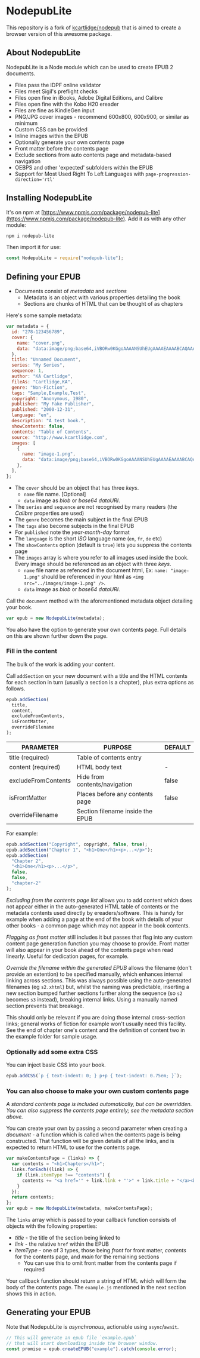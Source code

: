 # NodepubLite

This repository is a fork of [kcartlidge/nodepub](https://github.com/kcartlidge/nodepub) that is aimed to create a browser version of this awesome package.

## About NodepubLite

NodepubLite is a Node module which can be used to create EPUB 2 documents.

- Files pass the IDPF online validator
- Files meet Sigil's preflight checks
- Files open fine in iBooks, Adobe Digital Editions, and Calibre
- Files open fine with the Kobo H20 ereader
- Files are fine as KindleGen input
- PNG/JPG cover images - recommend 600x800, 600x900, or similar as minimum
- Custom CSS can be provided
- Inline images within the EPUB
- Optionally generate your own contents page
- Front matter before the contents page
- Exclude sections from auto contents page and metadata-based navigation
- OEBPS and other 'expected' subfolders within the EPUB
- Support for Most Used Right To Left Languages with `page-progression-direction='rtl'`

## Installing NodepubLite

It's on npm at [https://www.npmjs.com/package/nodepub-lite](https://www.npmjs.com/package/nodepub-lite).
Add it as with any other module:

```sh
npm i nodepub-lite
```

Then import it for use:

```javascript
const NodepubLite = require("nodepub-lite");
```

## Defining your EPUB

- Documents consist of _metadata_ and _sections_
  - Metadata is an object with various properties detailing the book
  - Sections are chunks of HTML that can be thought of as chapters

Here's some sample metadata:

```javascript
var metadata = {
  id: "278-123456789",
  cover: {
    name: "cover.png",
    data: "data:image/png;base64,iVBORw0KGgoAAAANSUhEUgAAAAEAAAABCAQAAAC1HAwCAAAAC0lEQVR42mNkYAAAAAYAAjCB0C8AAAAASUVORK5CYII=", // Blob or DataURI
  },
  title: "Unnamed Document",
  series: "My Series",
  sequence: 1,
  author: "KA Cartlidge",
  fileAs: "Cartlidge,KA",
  genre: "Non-Fiction",
  tags: "Sample,Example,Test",
  copyright: "Anonymous, 1980",
  publisher: "My Fake Publisher",
  published: "2000-12-31",
  language: "en",
  description: "A test book.",
  showContents: false,
  contents: "Table of Contents",
  source: "http://www.kcartlidge.com",
  images: [
    {
      name: "image-1.png",
      data: "data:image/png;base64,iVBORw0KGgoAAAANSUhEUgAAAAEAAAABCAQAAAC1HAwCAAAAC0lEQVR42mNkYAAAAAYAAjCB0C8AAAAASUVORK5CYII=", // Blob or DataURI
    },
  ],
};
```

- The `cover` should be an object that has three _keys_.
  - `name` file name. [Optional]
  - `data` image as _blob_ or _base64 dataURI_.
- The `series` and `sequence` are not recognised by many readers (the _Calibre_ properties are used)
- The `genre` becomes the main subject in the final EPUB
- The `tags` also become subjects in the final EPUB
- For `published` note the _year-month-day_ format
- The `language` is the short _ISO_ language name (`en`, `fr`, `de` etc)
- The `showContents` option (default is `true`) lets you suppress the contents page
- The `images` array is where you refer to all images used inside the book. Every image should be referenced as an object with three _keys_.
  - `name` file name as refenced in the document html, Ex: `name: "image-1.png"` should be referenced in your html as `<img src="../images/image-1.png" />`.
  - `data` image as _blob_ or _base64 dataURI_.

Call the `document` method with the aforementioned metadata object detailing your book.

```javascript
var epub = new NodepubLite(metadata);
```

You also have the option to generate your own contents page. Full details on this are shown further down the page.

### Fill in the content

The bulk of the work is adding your content.

Call `addSection` on your new document with a title and the HTML contents for each section in turn (usually a section is a chapter), plus extra options as follows.

```javascript
epub.addSection(
  title,
  content,
  excludeFromContents,
  isFrontMatter,
  overrideFilename
);
```

| PARAMETER           | PURPOSE                          | DEFAULT |
| ------------------- | -------------------------------- | ------- |
| title (required)    | Table of contents entry          |         |
| content (required)  | HTML body text                   | -       |
| excludeFromContents | Hide from contents/navigation    | false   |
| isFrontMatter       | Places before any contents page  | false   |
| overrideFilename    | Section filename inside the EPUB |         |

For example:

```javascript
epub.addSection("Copyright", copyright, false, true);
epub.addSection("Chapter 1", "<h1>One</h1><p>...</p>");
epub.addSection(
  "Chapter 2",
  "<h1>One</h1><p>...</p>",
  false,
  false,
  "chapter-2"
);
```

_Excluding from the contents page list_ allows you to add content which does not appear either in the auto-generated HTML table of contents or the metadata contents used directly by ereaders/software. This is handy for example when adding a page at the end of the book with details of your other books - a common page which may not appear in the book contents.

_Flagging as front matter_ still includes it but passes that flag into any custom content page generation function you may choose to provide. Front matter will also appear in your book ahead of the contents page when read linearly. Useful for dedication pages, for example.

_Override the filename within the generated EPUB_ allows the filename (don't provide an extention) to be specified manually, which enhances internal linking across sections. This was always possible using the auto-generated filenames (eg `s2.xhtml`) but, whilst the naming was predictable, inserting a new section bumped further sections further along the sequence (so `s2` becomes `s3` instead), breaking internal links. Using a manually named section prevents that breakage.

This should only be relevant if you are doing those internal cross-section links; general works of fiction for example won't usually need this facility. See the end of chapter one's content and the definition of content two in the example folder for sample usage.

### Optionally add some extra CSS

You can inject basic CSS into your book.

```javascript
epub.addCSS(`p { text-indent: 0; } p+p { text-indent: 0.75em; }`);
```

### You can also choose to make your own custom contents page

_A standard contents page is included automatically, but can be overridden._
_You can also suppress the contents page entirely; see the metadata section above._

You can create your own by passing a second parameter when creating a _document_ - a function which is called when the contents page is being constructed. That function will be given details of all the links, and is expected to return HTML to use for the contents page.

```javascript
var makeContentsPage = (links) => {
  var contents = "<h1>Chapters</h1>";
  links.forEach((link) => {
    if (link.itemType !== "contents") {
      contents += "<a href='" + link.link + "'>" + link.title + "</a><br />";
    }
  });
  return contents;
};
var epub = new NodepubLite(metadata, makeContentsPage);
```

The `links` array which is passed to your callback function consists of objects with the following properties:

- _title_ - the title of the section being linked to
- _link_ - the relative `href` within the EPUB
- _itemType_ - one of 3 types, those being _front_ for front matter, _contents_ for the contents page, and _main_ for the remaining sections
  - You can use this to omit front matter from the contents page if required

Your callback function should return a string of HTML which will form the body of the contents page.
The `example.js` mentioned in the next section shows this in action.

## Generating your EPUB

Note that NodepubLite is _asynchronous_, actionable using `async`/`await`.

```javascript
// This will generate an epub file `example.epub`
// that will start downloading inside the browser window.
const promise = epub.createEPUB("example").catch(console.error);
```
